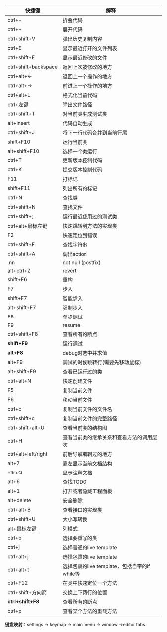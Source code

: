 | 快捷键               | 解释                                          |
| -------------------- | --------------------------------------------- |
| ctrl+-               | 折叠代码                                      |
| ctrl++               | 展开代码                                      |
| ctrl+shift+V         | 弹出历史复制内容                              |
| ctrl+E               | 显示最近打开的文件列表                        |
| ctrl+shift+E         | 显示最近修改的文件                            |
| ctrl+shift+backspace | 返回上次被修改的地方                          |
| ctrl+alt+←           | 退回上一个操作的地方                          |
| ctrl+alt+→           | 前进上一个操作的地方                          |
| ctrl+alt+L           | 格式化当前代码                                |
| ctrl+左键            | 弹出文件路径                                  |
| ctrl+shift+T         | 对当前类生成测试类                            |
| alt+insert           | 代码自动生成                                  |
| ctrl+shift+J         | 将下一行代码合并到当前行尾                    |
| shift+F10            | 运行当前类                                    |
| alt+shift+F10        | 选择一个类运行                                |
| ctrl+T               | 更新版本控制代码                              |
| ctrl+K               | 提交版本控制代码                              |
| F11                  | 打标记                                        |
| shift+F11            | 列出所有的标记                                |
| ctrl+N               | 查找类                                        |
| ctrl+shift+N         | 查找文件                                      |
| ctrl+shift+;         | 运行最近使用过的测试类                        |
| ctrl+alt+鼠标左键    | 快速跳转到方法的实现类                        |
| F2                   | 快速定位到错误                                |
| ctrl+shift+F         | 查找字符串                                    |
| ctrl+shift+A         | 调出action                                    |
| .nn                  | not null (postfix)                            |
| alt+ctrl+Z           | revert                                        |
| shift+F6             | 重构                                          |
| F7                   | 步入                                          |
| shift+F7             | 智能步入                                      |
| alt+shift+F7         | 强制步入                                      |
| F8                   | 单步调试                                      |
| F9                   | resume                                        |
| ctrl+shift+F8        | 查看所有的断点                                |
| **shift+F9**         | 运行调试                                      |
| **alt+F8**           | debug时选中并求值                             |
| alt+F9               | 调试的时候跳转行(需要先移动鼠标)              |
| alt+shift+F9         | 查看已运行过的类                              |
| ctrl+alt+N           | 快速创建文件                                  |
| F5                   | 复制当前文件                                  |
| F6                   | 移动当前文件                                  |
| ctrl+c               | 复制当前文件的文件名                          |
| ctrl+shift+c         | 复制当前文件的完整路径                        |
| ctrl+shift+alt+U     | 查看当前类的结构图                            |
| ctrl+H               | 查看当前类的继承关系和查看方法的调用层次      |
| ctrl+alt+left/right  | 前后导航编辑过的地方                          |
| alt+7                | 靠左显示当前文档结构                          |
| ctlr+Q               | 显示注释文档                                  |
| alt+6                | 查找TODO                                      |
| alt+1                | 打开或者隐藏工程面板                          |
| alt+delete           | 安全删除                                      |
| ctrl+alt+B           | 查看接口的实现类                              |
| ctrl+shift+U         | 大小写转换                                    |
| alt+鼠标左键         | 列模式                                        |
| ctrl+o               | 选择要重写的类                                |
| ctrl+j               | 选择普通的live template                       |
| ctrl+alt+j           | 选择包裹的live template                       |
| ctrl+alt+t           | 选择包裹的live template，包括自带的if while等 |
| ctrl+F12             | 在类中快速定位一个方法                        |
| ctrl+shift+方向箭    | 交换上下两行的位置                            |
| **ctrl+shift+F8**    | 查看所有的断点                                |
| ctrl+p               | 查看某个方法的重载方法                        |



**键盘映射**：settings -> keymap -> main menu -> window ->editor tabs